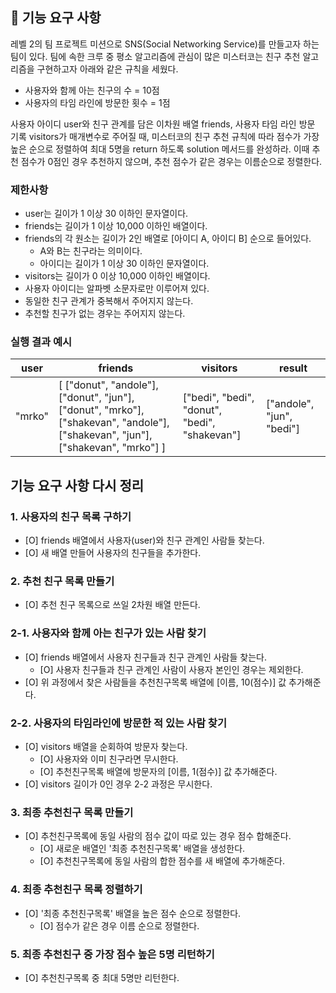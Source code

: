 ## 🚀 기능 요구 사항

레벨 2의 팀 프로젝트 미션으로 SNS(Social Networking Service)를 만들고자 하는 팀이 있다. 팀에 속한 크루 중 평소 알고리즘에 관심이 많은 미스터코는 친구 추천 알고리즘을 구현하고자 아래와 같은 규칙을 세웠다.

- 사용자와 함께 아는 친구의 수 = 10점
- 사용자의 타임 라인에 방문한 횟수 = 1점

사용자 아이디 user와 친구 관계를 담은 이차원 배열 friends, 사용자 타임 라인 방문 기록 visitors가 매개변수로 주어질 때, 미스터코의 친구 추천 규칙에 따라 점수가 가장 높은 순으로 정렬하여 최대 5명을 return 하도록 solution 메서드를 완성하라. 이때 추천 점수가 0점인 경우 추천하지 않으며, 추천 점수가 같은 경우는 이름순으로 정렬한다.

### 제한사항

- user는 길이가 1 이상 30 이하인 문자열이다.
- friends는 길이가 1 이상 10,000 이하인 배열이다.
- friends의 각 원소는 길이가 2인 배열로 [아이디 A, 아이디 B] 순으로 들어있다.
  - A와 B는 친구라는 의미이다.
  - 아이디는 길이가 1 이상 30 이하인 문자열이다.
- visitors는 길이가 0 이상 10,000 이하인 배열이다.
- 사용자 아이디는 알파벳 소문자로만 이루어져 있다.
- 동일한 친구 관계가 중복해서 주어지지 않는다.
- 추천할 친구가 없는 경우는 주어지지 않는다.

### 실행 결과 예시

| user   | friends                                                                                                                         | visitors                                      | result                    |
| ------ | ------------------------------------------------------------------------------------------------------------------------------- | --------------------------------------------- | ------------------------- |
| "mrko" | [ ["donut", "andole"], ["donut", "jun"], ["donut", "mrko"], ["shakevan", "andole"], ["shakevan", "jun"], ["shakevan", "mrko"] ] | ["bedi", "bedi", "donut", "bedi", "shakevan"] | ["andole", "jun", "bedi"] |

## 기능 요구 사항 다시 정리

### 1. 사용자의 친구 목록 구하기

- [O] friends 배열에서 사용자(user)와 친구 관계인 사람들 찾는다.
- [O] 새 배열 만들어 사용자의 친구들을 추가한다.

### 2. 추천 친구 목록 만들기

- [O] 추천 친구 목록으로 쓰일 2차원 배열 만든다.

### 2-1. 사용자와 함께 아는 친구가 있는 사람 찾기

- [O] friends 배열에서 사용자 친구들과 친구 관계인 사람들 찾는다.
  - [O] 사용자 친구들과 친구 관계인 사람이 사용자 본인인 경우는 제외한다.
- [O] 위 과정에서 찾은 사람들을 추천친구목록 배열에 [이름, 10(점수)] 값 추가해준다.

### 2-2. 사용자의 타임라인에 방문한 적 있는 사람 찾기

- [O] visitors 배열을 순회하여 방문자 찾는다.
  - [O] 사용자와 이미 친구라면 무시한다.
  - [O] 추천친구목록 배열에 방문자의 [이름, 1(점수)] 값 추가해준다.
- [O] visitors 길이가 0인 경우 2-2 과정은 무시한다.

### 3. 최종 추천친구 목록 만들기

- [O] 추천친구목록에 동일 사람의 점수 값이 따로 있는 경우 점수 합해준다.
  - [O] 새로운 배열인 '최종 추천친구목록' 배열을 생성한다.
  - [O] 추천친구목록에 동일 사람의 합한 점수를 새 배열에 추가해준다.

### 4. 최종 추천친구 목록 정렬하기

- [O] '최종 추천친구목록' 배열을 높은 점수 순으로 정렬한다.
  - [O] 점수가 같은 경우 이름 순으로 정렬한다.

### 5. 최종 추천친구 중 가장 점수 높은 5명 리턴하기

- [O] 추천친구목록 중 최대 5명만 리턴한다.
